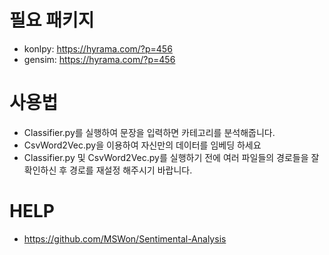 # 필요 패키지
* konlpy: https://hyrama.com/?p=456
* gensim: https://hyrama.com/?p=456

# 사용법
* Classifier.py를 실행하여 문장을 입력하면 카테고리를 분석해줍니다.
* CsvWord2Vec.py을 이용하여 자신만의 데이터를 임베딩 하세요
* Classifier.py 및 CsvWord2Vec.py를 실행하기 전에 여러 파일들의 경로들을 잘 확인하신 후 경로를 재설정 해주시기 바랍니다.

# HELP
* https://github.com/MSWon/Sentimental-Analysis
